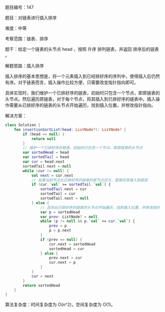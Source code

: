 题目编号：147

题目：对链表进行插入排序

难度：中等

考察范围：链表、排序

题干：给定一个链表的头节点 head ，按照 升序 排列链表，并返回 排序后的链表 。

解题思路：插入排序

插入排序的基本思想是，将一个元素插入到已经排好序的序列中，使得插入后仍然有序。对于链表而言，插入操作比较方便，只需要改变指针指向即可。

具体实现时，我们维护一个已排好序的链表，初始时只包含一个节点，即原链表的头节点。然后遍历原链表，对于每个节点，将其插入到已排好序的链表中。插入操作需要从已排好序的链表的头节点开始遍历，找到插入位置，并修改指针指向。

解决方案：

```kotlin
class Solution {
    fun insertionSortList(head: ListNode?): ListNode? {
        if (head == null) {
            return null
        }
        // 维护一个已排好序的链表，初始时只包含一个节点，即原链表的头节点
        var sortedHead = head
        var sortedTail = head
        var cur = head.next
        sortedTail.next = null
        while (cur != null) {
            val next = cur.next
            // 如果当前节点比已排好序的链表的尾节点还大，直接将其插入到尾部
            if (cur.`val` >= sortedTail.`val`) {
                sortedTail.next = cur
                sortedTail = cur
                sortedTail.next = null
            } else {
                // 否则从已排好序的链表的头节点开始遍历，找到插入位置，并修改指针指向
                var p = sortedHead
                var prev: ListNode? = null
                while (p != null && p.`val` <= cur.`val`) {
                    prev = p
                    p = p.next
                }
                if (prev == null) {
                    cur.next = sortedHead
                    sortedHead = cur
                } else {
                    prev.next = cur
                    cur.next = p
                }
            }
            cur = next
        }
        return sortedHead
    }
}
```

算法复杂度：时间复杂度为 O(n^2)，空间复杂度为 O(1)。
